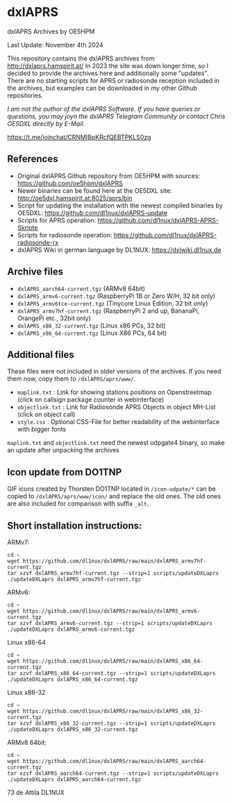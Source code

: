# dxlAPRS
dxlAPRS Archives by OE5HPM

Last Update: November 4th 2024

This repository contains the dxlAPRS archives from http://dxlaprs.hamspirit.at/
In 2023 the site was down longer time, so I decided to provide the archives here and additionally some "updates".
There are no starting scripts for APRS or radiosonde reception included in the archives, but examples can be downloaded in my other Github repositories.

*I am not the author of the dxlAPRS Software. If you have queries or questions, you may joyn the dxlAPRS Telegram Community or contact Chris OE5DXL directly by E-Mail.*

https://t.me/joinchat/CRNMIBpKRcfQEBTPKLS0zg

## References

- Original dxlAPRS Github repository from OE5HPM with sources: https://github.com/oe5hpm/dxlAPRS
- Newer binaries can be found here at the OE5DXL site: http://oe5dxl.hamspirit.at:8025/aprs/bin
- Script for updating the installation with the newest compiled binaries by OE5DXL: https://github.com/dl1nux/dxlAPRS-update
- Scripts for APRS operation: https://github.com/dl1nux/dxlAPRS-APRS-Skripte
- Scripts for radiosonde operation: https://github.com/dl1nux/dxlAPRS-radiosonde-rx
- dxlAPRS Wiki in german language by DL1NUX: https://dxlwiki.dl1nux.de

## Archive files
- `dxlAPRS_aarch64-current.tgz` (ARMv8 64bit)
- `dxlAPRS_armv6-current.tgz` (RaspberryPi 1B or Zero W/H, 32 bit only)
- `dxlAPRS_armv6tce-current.tgz` (Tinycore Linux Edition, 32 bit only)
- `dxlAPRS_armv7hf-current.tgz` (RaspberryPi 2 and up, BananaPi, OrangePi etc., 32bit only)
- `dxlAPRS_x86_32-current.tgz` (Linux x86 PCs, 32 bit)
- `dxlAPRS_x86_64-current.tgz` (Linux X86 PCs, 64 bit)

## Additional files
These files were not included in older versions of the archives. If you need them now, copy them to `/dxlAPRS/aprs/www/`.
- `maplink.txt` : Link for showing stations positions on Openstreetmap (click on callsign package counter in webinterface)
- `objectlink.txt` : Link for Radiosonde APRS Objects in object MH-List (click on object call)
- `style.css` : Optional CSS-File for better readability of the webinterface with bigger fonts

`maplink.txt` and `objectlink.txt` need the newest udpgate4 binary, so make an update after unpacking the archives

## Icon update from DO1TNP
GIF icons created by Thorsten DO1TNP located in `/icon-udpate/*` can be copied to `/dxlAPRS/aprs/www/icon/` and replace the old ones. The old ones are also included for comparison with suffix `_alt`.

## Short installation instructions:

ARMv7:
```
cd ~
wget https://github.com/dl1nux/dxlAPRS/raw/main/dxlAPRS_armv7hf-current.tgz
tar xzvf dxlAPRS_armv7hf-current.tgz --strip=1 scripts/updateDXLaprs
./updateDXLaprs dxlAPRS_armv7hf-current.tgz
```

ARMv6:
```
cd ~
wget https://github.com/dl1nux/dxlAPRS/raw/main/dxlAPRS_armv6-current.tgz
tar xzvf dxlAPRS_armv6-current.tgz --strip=1 scripts/updateDXLaprs
./updateDXLaprs dxlAPRS_armv6-current.tgz
```

Linux x86-64
```
cd ~
wget https://github.com/dl1nux/dxlAPRS/raw/main/dxlAPRS_x86_64-current.tgz
tar xzvf dxlAPRS_x86_64-current.tgz --strip=1 scripts/updateDXLaprs
./updateDXLaprs dxlAPRS_x86_64-current.tgz
```

Linux x86-32
```
cd ~
wget https://github.com/dl1nux/dxlAPRS/raw/main/dxlAPRS_x86_32-current.tgz
tar xzvf dxlAPRS_x86_32-current.tgz --strip=1 scripts/updateDXLaprs
./updateDXLaprs dxlAPRS_x86_32-current.tgz
```

ARMv8 64bit:
```
cd ~
wget https://github.com/dl1nux/dxlAPRS/raw/main/dxlAPRS_aarch64-current.tgz
tar xzvf dxlAPRS_aarch64-current.tgz --strip=1 scripts/updateDXLaprs
./updateDXLaprs dxlAPRS_aarch64-current.tgz
```

73 de Attila DL1NUX
